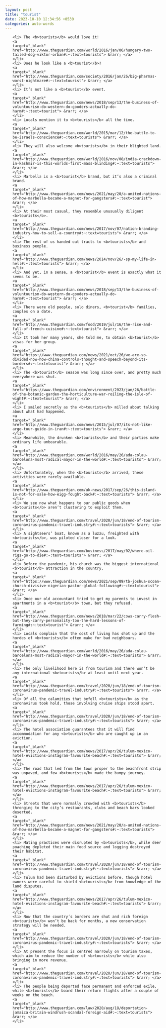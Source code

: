 ```yaml
---
layout: post
title: "tourist"
date: 2023-10-10 12:34:56 +0530
categories: auto-words
---
```

<ol>

    <li> The <b>tourists</b> would love it!
    <a 
    target="_blank" 
    href="http://www.theguardian.com/world/2016/jan/06/hungary-two-tailed-dog-viktor-orban#:~:text=tourists"> &rarr; </a>
    </li>
    <li> Does he look like a <b>tourist</b>?
    <a 
    target="_blank" 
    href="http://www.theguardian.com/society/2016/jan/26/big-pharmas-worst-nightmare#:~:text=tourist"> &rarr; </a>
    </li>
    <li> It’s not like a <b>tourist</b> event.
    <a 
    target="_blank" 
    href="http://www.theguardian.com/news/2018/sep/13/the-business-of-voluntourism-do-western-do-gooders-actually-do-harm#:~:text=tourist"> &rarr; </a>
    </li>
    <li> Locals mention it to <b>tourists</b> all the time.
    <a 
    target="_blank" 
    href="http://www.theguardian.com/world/2015/mar/12/the-battle-to-be-israels-conscience#:~:text=tourists"> &rarr; </a>
    </li>
    <li> They will also welcome <b>tourists</b> in their blighted land.
    <a 
    target="_blank" 
    href="http://www.theguardian.com/world/2016/nov/08/india-crackdown-in-kashmir-is-this-worlds-first-mass-blinding#:~:text=tourists"> &rarr; </a>
    </li>
    <li> Marbella is a <b>tourist</b> brand, but it’s also a criminal brand.
    <a 
    target="_blank" 
    href="http://www.theguardian.com/news/2021/may/20/a-united-nations-of-how-marbella-became-a-magnet-for-gangsters#:~:text=tourist"> &rarr; </a>
    </li>
    <li> At their most casual, they resemble unusually diligent <b>tourists</b>.
    <a 
    target="_blank" 
    href="http://www.theguardian.com/news/2017/nov/07/nation-branding-industry-how-to-sell-a-country#:~:text=tourists"> &rarr; </a>
    </li>
    <li> The rest of us handed out tracts to <b>tourists</b> and business people.
    <a 
    target="_blank" 
    href="http://www.theguardian.com/news/2014/nov/26/-sp-my-life-in-hell#:~:text=tourists"> &rarr; </a>
    </li>
    <li> And yet, in a sense, a <b>tourist</b> event is exactly what it seems to be.
    <a 
    target="_blank" 
    href="http://www.theguardian.com/news/2018/sep/13/the-business-of-voluntourism-do-western-do-gooders-actually-do-harm#:~:text=tourist"> &rarr; </a>
    </li>
    <li> There were old people, solo diners, <b>tourist</b> families, couples on a date.
    <a 
    target="_blank" 
    href="http://www.theguardian.com/food/2019/jul/16/the-rise-and-fall-of-french-cuisine#:~:text=tourist"> &rarr; </a>
    </li>
    <li> It took her many years, she told me, to obtain <b>tourist</b> visas for her group.
    <a 
    target="_blank" 
    href="https://www.theguardian.com/news/2021/oct/26/we-are-so-divided-now-how-china-controls-thought-and-speech-beyond-its-borders#:~:text=tourist"> &rarr; </a>
    </li>
    <li> The <b>tourist</b> season was long since over, and pretty much everywhere was shut.
    <a 
    target="_blank" 
    href="https://www.theguardian.com/environment/2023/jan/26/battle-of-the-botanic-garden-the-horticulture-war-roiling-the-isle-of-wight#:~:text=tourist"> &rarr; </a>
    </li>
    <li> I smiled secretly as the <b>tourists</b> milled about talking about what had happened.
    <a 
    target="_blank" 
    href="http://www.theguardian.com/news/2015/jul/07/its-not-like-argo-tour-guide-in-iran#:~:text=tourists"> &rarr; </a>
    </li>
    <li> Meanwhile, the drunken <b>tourists</b> and their parties make ordinary life unbearable.
    <a 
    target="_blank" 
    href="http://www.theguardian.com/world/2016/may/26/ada-colau-barcelona-most-radical-mayor-in-the-world#:~:text=tourists"> &rarr; </a>
    </li>
    <li> Unfortunately, when the <b>tourists</b> arrived, these activities were rarely available.
    <a 
    target="_blank" 
    href="http://www.theguardian.com/uk-news/2017/sep/26/this-island-is-not-for-sale-how-eigg-fought-back#:~:text=tourists"> &rarr; </a>
    </li>
    <li> We see now what happens to our public goods when <b>tourists</b> aren’t clustering to exploit them.
    <a 
    target="_blank" 
    href="http://www.theguardian.com/travel/2020/jun/18/end-of-tourism-coronavirus-pandemic-travel-industry#:~:text=tourists"> &rarr; </a>
    </li>
    <li> A sightseers’ boat, known as a luzzu, freighted with <b>tourists</b>, was piloted closer for a look.
    <a 
    target="_blank" 
    href="http://www.theguardian.com/business/2017/may/02/where-oil-rigs-go-to-die#:~:text=tourists"> &rarr; </a>
    </li>
    <li> Before the pandemic, his church was the biggest international <b>tourist</b> attraction in the country.
    <a 
    target="_blank" 
    href="https://www.theguardian.com/news/2021/sep/09/tb-joshua-scoan-church-divisive-nigerian-pastor-global-following#:~:text=tourist"> &rarr; </a>
    </li>
    <li> Once our old accountant tried to get my parents to invest in apartments in a <b>tourist</b> town, but they refused.
    <a 
    target="_blank" 
    href="http://www.theguardian.com/news/2018/mar/22/cows-carry-flesh-but-they-carry-personality-too-the-hard-lessons-of-farming#:~:text=tourist"> &rarr; </a>
    </li>
    <li> Locals complain that the cost of living has shot up and the hordes of <b>tourists</b> often make for bad neighbours.
    <a 
    target="_blank" 
    href="http://www.theguardian.com/world/2016/may/26/ada-colau-barcelona-most-radical-mayor-in-the-world#:~:text=tourists"> &rarr; </a>
    </li>
    <li> The only livelihood here is from tourism and there won’t be any international <b>tourists</b> at least until next year.
    <a 
    target="_blank" 
    href="http://www.theguardian.com/travel/2020/jun/18/end-of-tourism-coronavirus-pandemic-travel-industry#:~:text=tourists"> &rarr; </a>
    </li>
    <li> Of all the calamities that befell <b>tourists</b> as the coronavirus took hold, those involving cruise ships stood apart.
    <a 
    target="_blank" 
    href="http://www.theguardian.com/travel/2020/jun/18/end-of-tourism-coronavirus-pandemic-travel-industry#:~:text=tourists"> &rarr; </a>
    </li>
    <li> The hotel association guarantees that it will find accommodation for any <b>tourists</b> who are caught up in an eviction.
    <a 
    target="_blank" 
    href="http://www.theguardian.com/news/2017/apr/26/tulum-mexico-hotel-evictions-instagram-favourite-beach#:~:text=tourists"> &rarr; </a>
    </li>
    <li> The road that led from the town proper to the beachfront strip was unpaved, and few <b>tourists</b> made the bumpy journey.
    <a 
    target="_blank" 
    href="http://www.theguardian.com/news/2017/apr/26/tulum-mexico-hotel-evictions-instagram-favourite-beach#:~:text=tourists"> &rarr; </a>
    </li>
    <li> Streets that were normally crowded with <b>tourists</b> thronging to the city’s restaurants, clubs and beach bars looked deserted.
    <a 
    target="_blank" 
    href="http://www.theguardian.com/news/2021/may/20/a-united-nations-of-how-marbella-became-a-magnet-for-gangsters#:~:text=tourists"> &rarr; </a>
    </li>
    <li> Mating practices were disrupted by <b>tourists</b>, while deer poaching depleted their main food source and logging destroyed their habitat.
    <a 
    target="_blank" 
    href="http://www.theguardian.com/travel/2020/jun/18/end-of-tourism-coronavirus-pandemic-travel-industry#:~:text=tourists"> &rarr; </a>
    </li>
    <li> Tulum had been disturbed by evictions before, though hotel owners were careful to shield <b>tourists</b> from knowledge of the land disputes.
    <a 
    target="_blank" 
    href="http://www.theguardian.com/news/2017/apr/26/tulum-mexico-hotel-evictions-instagram-favourite-beach#:~:text=tourists"> &rarr; </a>
    </li>
    <li> Now that the country’s borders are shut and rich foreign <b>tourists</b> won’t be back for months, a new conservation strategy will be needed.
    <a 
    target="_blank" 
    href="http://www.theguardian.com/travel/2020/jun/18/end-of-tourism-coronavirus-pandemic-travel-industry#:~:text=tourists"> &rarr; </a>
    </li>
    <li> At present the focus is centred narrowly on tourism taxes, which aim to reduce the number of <b>tourists</b> while also bringing in more revenue.
    <a 
    target="_blank" 
    href="http://www.theguardian.com/travel/2020/jun/18/end-of-tourism-coronavirus-pandemic-travel-industry#:~:text=tourists"> &rarr; </a>
    </li>
    <li> The people being deported face permanent and enforced exile, while <b>tourists</b> board their return flights after a couple of weeks on the beach.
    <a 
    target="_blank" 
    href="http://www.theguardian.com/law/2020/aug/18/deportation-jamaica-britain-windrush-scandal-foreign-aid#:~:text=tourists"> &rarr; </a>
    </li>